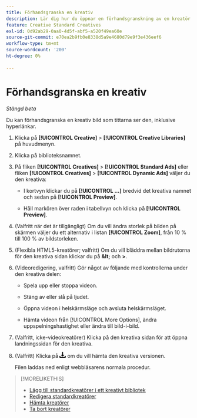```yaml
---
title: Förhandsgranska en kreativ
description: Lär dig hur du öppnar en förhandsgranskning av en kreatör.
feature: Creative Standard Creatives
exl-id: 0d92ab29-0aa0-4d5f-abf5-a520f49ea60e
source-git-commit: e70ea2b9fb0e8338d5a9e4680d79e9f3e436eef6
workflow-type: tm+mt
source-wordcount: '200'
ht-degree: 0%

---
```


# Förhandsgranska en kreativ

*Stängd beta*

Du kan förhandsgranska en kreativ bild som tittarna ser den, inklusive hyperlänkar.

1. Klicka på **[!UICONTROL Creative]** > **[!UICONTROL Creative Libraries]** på huvudmenyn.

1. Klicka på biblioteksnamnet.

1. På fliken **[!UICONTROL Creatives]** > **[!UICONTROL Standard Ads]** eller fliken **[!UICONTROL Creatives]** > **[!UICONTROL Dynamic Ads]** väljer du den kreativa:

   * I kortvyn klickar du på **[!UICONTROL ...]** bredvid det kreativa namnet och sedan på **[!UICONTROL Preview]**.

   * Håll markören över raden i tabellvyn och klicka på **[!UICONTROL Preview]**.

1. (Valfritt när det är tillgängligt) Om du vill ändra storlek på bilden på skärmen väljer du ett alternativ i listan **[!UICONTROL Zoom]**, från 10 % till 100 % av bildstorleken.

1. (Flexibla HTML5-kreatörer; valfritt) Om du vill bläddra mellan bildrutorna för den kreativa sidan klickar du på **\&lt;** och **\>**.

1. (Videoredigering, valfritt) Gör något av följande med kontrollerna under den kreativa delen:

   * Spela upp eller stoppa videon.

   * Stäng av eller slå på ljudet.

   * Öppna videon i helskärmsläge och avsluta helskärmsläget.

   * Hämta videon från [!UICONTROL More Options], ändra uppspelningshastighet eller ändra till bild-i-bild.

1. (Valfritt, icke-videokreatörer) Klicka på den kreativa sidan för att öppna landningssidan för den kreativa.

   <!-- Verify:  Will the creative click be tracked like a regular ad click but not linked to a publisher and placement? Explain effect/consequences. -->

1. (Valfritt) Klicka på ![Hämta](/help/creative/assets/download.png "Hämta") om du vill hämta den kreativa versionen.

   Filen laddas ned enligt webbläsarens normala procedur.

>[!MORELIKETHIS]
>
>* [Lägg till standardkreatörer i ett kreativt bibliotek](/help/creative/creative-libraries/creative-add-standard.md)
>* [Redigera standardkreatörer](/help/creative/creative-libraries/creative-edit-standard.md)
>* [Hämta kreatörer](/help/creative/creative-libraries/creative-download.md)
>* [Ta bort kreatörer](/help/creative/creative-libraries/creative-delete.md)
